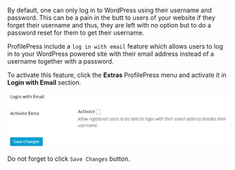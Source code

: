 By default, one can only log in to WordPress using their username and password. This can be a pain in the butt to users of your website if they forget their username and thus, they are left with no option but to do a password reset for them to get their username.


ProfilePress include a `log in with email` feature which allows users to log in to your WordPress powered site with their email address instead of a username together with a password.



To activate this feature, click the **Extras** ProfilePress menu and activate it in **Login with Email** section.


![ProfilePress tab widget demo](img/login-with-email.png)


Do not forget to click `Save Changes` button.
